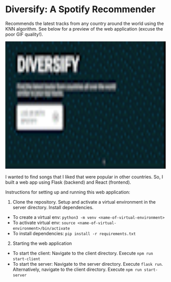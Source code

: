 # Diversify: A Spotify Recommender

Recommends the latest tracks from any country around the world using the KNN algorithm. See below for a preview of the web application (excuse the poor GIF quality!).

<img src="./spotify-recommender.gif" width="1000vw" height="400vh"/>

I wanted to find songs that I liked that were popular in other countries. So, I built a web app using Flask (backend) and React (frontend). 

Instructions for setting up and running this web application:

1. Clone the repository. Setup and activate a virtual environment in the server directory. Install dependencies.

  * To create a virtual env: ```python3 -m venv <name-of-virtual-environment>```
  * To activate virtual env: ```source <name-of-virtual-environment>/bin/activate```
  * To install dependencies: ```pip install -r requirements.txt```

2. Starting the web application

  * To start the client: Navigate to the client directory. Execute ```npm run start-client```
  * To start the server: Navigate to the server directory. Execute ```flask run```. Alternatively, navigate to the client directory. Execute ```npm run start-server```
